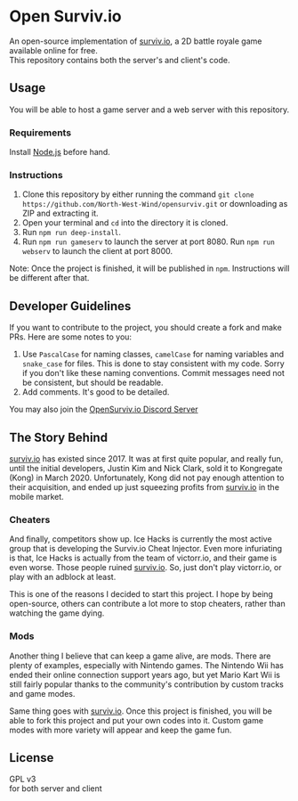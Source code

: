 # Open Surviv.io
An open-source implementation of [surviv.io](https://surviv.io), a 2D battle royale game available online for free.  
This repository contains both the server's and client's code.

## Usage
You will be able to host a game server and a web server with this repository.

### Requirements
Install [Node.js](https://nodejs.org) before hand.

### Instructions
1. Clone this repository by either running the command `git clone https://github.com/North-West-Wind/opensurviv.git` or downloading as ZIP and extracting it.
2. Open your terminal and `cd` into the directory it is cloned.
3. Run `npm run deep-install`.
4. Run `npm run gameserv` to launch the server at port 8080. Run `npm run webserv` to launch the client at port 8000.

Note: Once the project is finished, it will be published in `npm`. Instructions will be different after that.

## Developer Guidelines
If you want to contribute to the project, you should create a fork and make PRs. Here are some notes to you:

1. Use `PascalCase` for naming classes, `camelCase` for naming variables and `snake_case` for files. This is done to stay consistent with my code. Sorry if you don't like these naming conventions. Commit messages need not be consistent, but should be readable.
2. Add comments. It's good to be detailed.

You may also join the [OpenSurviv.io Discord Server](https://discord.gg/jKQEVT7Vd3)

## The Story Behind
[surviv.io](https://surviv.io) has existed since 2017. It was at first quite popular, and really fun, until the initial developers, Justin Kim and Nick Clark, sold it to Kongregate (Kong) in March 2020. Unfortunately, Kong did not pay enough attention to their acquisition, and ended up just squeezing profits from [surviv.io](https://surviv.io) in the mobile market.

### Cheaters
And finally, competitors show up. Ice Hacks is currently the most active group that is developing the Surviv.io Cheat Injector. Even more infuriating is that, Ice Hacks is actually from the team of victorr.io, and their game is even worse. Those people ruined [surviv.io](https://surviv.io). So, just don't play victorr.io, or play with an adblock at least.

This is one of the reasons I decided to start this project. I hope by being open-source, others can contribute a lot more to stop cheaters, rather than watching the game dying.

### Mods
Another thing I believe that can keep a game alive, are mods. There are plenty of examples, especially with Nintendo games. The Nintendo Wii has ended their online connection support years ago, but yet Mario Kart Wii is still fairly popular thanks to the community's contribution by custom tracks and game modes.

Same thing goes with [surviv.io](https://surviv.io). Once this project is finished, you will be able to fork this project and put your own codes into it. Custom game modes with more variety will appear and keep the game fun.

## License
GPL v3  
for both server and client
